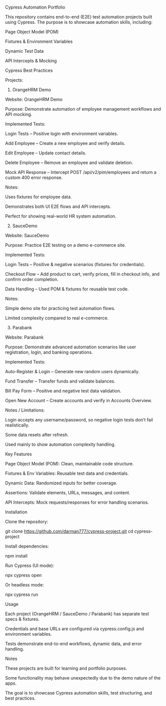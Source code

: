 Cypress Automation Portfolio

This repository contains end-to-end (E2E) test automation projects built using Cypress.
The purpose is to showcase automation skills, including:

Page Object Model (POM)

Fixtures & Environment Variables

Dynamic Test Data

API Intercepts & Mocking

Cypress Best Practices

Projects:

1. OrangeHRM Demo

Website: OrangeHRM Demo

Purpose: Demonstrate automation of employee management workflows and API mocking.

Implemented Tests:

Login Tests – Positive login with environment variables.

Add Employee – Create a new employee and verify details.

Edit Employee – Update contact details.

Delete Employee – Remove an employee and validate deletion.

Mock API Response – Intercept POST /api/v2/pim/employees and return a custom 400 error response.

Notes:

Uses fixtures for employee data.

Demonstrates both UI E2E flows and API intercepts.

Perfect for showing real-world HR system automation.

2. SauceDemo

Website: SauceDemo

Purpose: Practice E2E testing on a demo e-commerce site.

Implemented Tests:

Login Tests – Positive & negative scenarios (fixtures for credentials).

Checkout Flow – Add product to cart, verify prices, fill in checkout info, and confirm order completion.

Data Handling – Used POM & fixtures for reusable test code.

Notes:

Simple demo site for practicing test automation flows.

Limited complexity compared to real e-commerce.

3. Parabank

Website: Parabank

Purpose: Demonstrate advanced automation scenarios like user registration, login, and banking operations.

Implemented Tests:

Auto-Register & Login – Generate new random users dynamically.

Fund Transfer – Transfer funds and validate balances.

Bill Pay Form – Positive and negative test data validation.

Open New Account – Create accounts and verify in Accounts Overview.

Notes / Limitations:

Login accepts any username/password, so negative login tests don’t fail realistically.

Some data resets after refresh.

Used mainly to show automation complexity handling.

Key Features

Page Object Model (POM): Clean, maintainable code structure.

Fixtures & Env Variables: Reusable test data and credentials.

Dynamic Data: Randomized inputs for better coverage.

Assertions: Validate elements, URLs, messages, and content.

API Intercepts: Mock requests/responses for error handling scenarios.

Installation

Clone the repository:

git clone https://github.com/darman777/cypress-project.git
cd cypress-project


Install dependencies:

npm install


Run Cypress (UI mode):

npx cypress open


Or headless mode:

npx cypress run

Usage

Each project (OrangeHRM / SauceDemo / Parabank) has separate test specs & fixtures.

Credentials and base URLs are configured via cypress.config.js and environment variables.

Tests demonstrate end-to-end workflows, dynamic data, and error handling.

Notes

These projects are built for learning and portfolio purposes.

Some functionality may behave unexpectedly due to the demo nature of the apps.

The goal is to showcase Cypress automation skills, test structuring, and best practices.